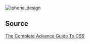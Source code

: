 
![iphone_design](https://user-images.githubusercontent.com/44773843/164969821-ac87e622-88e3-4f96-8c49-8435cb5061bf.JPG)



## Source
[The Complete Advance Guide To CSS](https://www.educative.io/courses/the-complete-advanced-guide-to-css)
